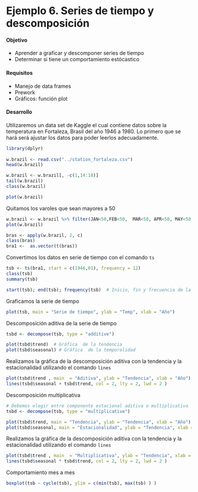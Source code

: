 # Ejemplo 6. Series de tiempo y descomposición

#### Objetivo
- Aprender a graficar y descomponer series de tiempo
- Determinar si tiene un comportamiento estócastico

#### Requisitos
- Manejo de data frames
- Prework
- Gráficos: función plot

#### Desarrollo

Utilizaremos un data set de Kaggle el cual contiene datos sobre la temperatura en Fortaleza, Brasil del año 1946 a 1980. Lo primero que se hará será ajustar los datos para poder leerlos adecuadamente.

```R
library(dplyr)    
    
w.brazil <- read.csv("../station_fortaleza.csv")
head(w.brazil)

w.brazil <- w.brazil[, -c(1,14:18)]
tail(w.brazil)
class(w.brazil)

plot(w.brazil)
```
Quitamos los varoles que sean mayores a 50

```R
w.brazil <- w.brazil %>% filter(JAN<50,FEB<50,	MAR<50,	APR<50,	MAY<50,	JUN<50,	JUL<50,	AUG<50,	SEP<50,	OCT<50,	NOV<50,	DEC<50)
plot(w.brazil)

bras <- apply(w.brazil, 2, c)
class(bras)
bra1 <-  as.vector(t(bras))
```

Convertimos los datos en serie de tiempo con el comando `ts`
```R
tsb <- ts(bra1, start = c(1946,01), frequency = 12)
class(tsb)
summary(tsb)

start(tsb); end(tsb); frequency(tsb)  # Inicio, fin y frecuencia de la serie
```

Graficamos la serie de tiempo
```R
plot(tsb, main = "Serie de tiempo", ylab = "Temp", xlab = "Año")
```
Descomposición aditiva de la serie de tiempo 
```R
tsbd <- decompose(tsb, type = "additive")

plot(tsbd$trend)  # Gráfica  de la tendencia 
plot(tsbd$seasonal) # Gráfica  de la temporalidad
```
Realizamos la gráfica de la descomposición aditiva con la tendencia y la estacionalidad utilizando el comando `lines`
```R
plot(tsbd$trend , main  = "Aditiva", ylab = "Tendencia", xlab = "Año")
lines(tsbd$seasonal + tsbd$trend, col = 2, lty = 2, lwd = 2 )
```

Descomposición multiplicativa
```R
# Debemos elegir entre componente estacional aditiva o multiplicativa
tsbd <- decompose(tsb, type = "multiplicative")

plot(tsbd$trend, main = "Tendencia", ylab = "Tendencia", xlab = "Año")  # Gráfica de la tendencia 
plot(tsbd$seasonal, main = "Estacionalidad", ylab = "Tendencia", xlab = "Año") # Gráfica de la estacionalidad
```

Realizamos la gráfica de la descomposición aditiva con la tendencia y la estacionalidad utilizando el comando `lines`
```R
plot(tsbd$trend , main  = "Multiplicativa", ylab = "Tendencia", xlab = "Año")
lines(tsbd$seasonal * tsbd$trend, col = 2, lty = 2, lwd = 2 )
```

Comportamiento mes a mes
```R
boxplot(tsb ~ cycle(tsb), ylim = c(min(tsb), max(tsb) ) )
```

